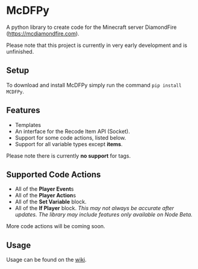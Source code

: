 # McDFPy
 A python library to create code for the Minecraft server DiamondFire (https://mcdiamondfire.com).

Please note that this project is currently in very early development and is unfinished.
## Setup
To download and install McDFPy simply run the command `pip install MCDFPy`.

## Features

- Templates
- An interface for the Recode Item API (Socket).
- Support for some code actions, listed below.
- Support for all variable types except **items**.

Please note there is currently **no support** for tags.

## Supported Code Actions

- All of the **Player Event**s
- All of the **Player Action**s
- All of the **Set Variable** block.
- All of the **If Player** block.
*This may not always be accurate after updates. The library may include features only available on Node Beta.*

More code actions will be coming soon.

## Usage
Usage can be found on the [wiki](https://github.com/AlignedCookie88/McDFPy/wiki).